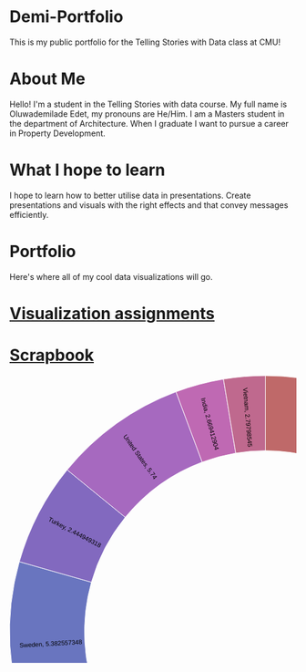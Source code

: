 # Demi-Portfolio
This is my public portfolio for the Telling Stories with Data class at CMU!

# About Me
Hello! I'm a student in the Telling Stories with data course. My full name is Oluwademilade Edet, my pronouns are He/Him. I am a Masters student in the department of Architecture. When I graduate I want to pursue a career in Property Development.

# What I hope to learn
I hope to learn how to better utilise data in presentations. Create presentations and visuals with the right effects and that convey messages efficiently.

# Portfolio
Here's where all of my cool data visualizations will go.

# [Visualization assignments](/dataviz2.md)

# [Scrapbook](/Scrapbook.md)
<svg width="899" height="899" xmlns="http://www.w3.org/2000/svg" version="1.1"><g transform="translate(449.5, 449.5)"><g display="none"><path d="M1.9462362363892714e-14,-317.8444981433531A317.8444981433531,317.8444981433531,0,1,1,-1.9462362363892714e-14,317.8444981433531A317.8444981433531,317.8444981433531,0,1,1,1.9462362363892714e-14,-317.8444981433531Z" style="stroke: rgb(255, 255, 255); fill: rgb(191, 105, 105); fill-rule: evenodd;"></path><text transform="translate(9.731181181946357e-15,158.92224907167656)rotate(90)" text-anchor="middle" dx="6" dy=".35em" style="font-size: 11px; font-family: Arial, Helvetica;"></text><title>undefined: none</title></g><g><path d="M2.7523936810836762e-14,-449.5A449.5,449.5,0,0,1,240.1740803985665,-379.95613050022354L169.82872091506945,-268.66955643010886A317.8444981433531,317.8444981433531,0,0,0,1.9462362363892714e-14,-317.8444981433531Z" style="stroke: rgb(255, 255, 255); fill: rgb(191, 105, 105); fill-rule: evenodd;"></path><text transform="translate(106.711191195225,-368.5337384574372)rotate(-73.8513044514063)" text-anchor="middle" dx="6" dy=".35em" style="font-size: 11px; font-family: Arial, Helvetica;">Brazil, 4.596433168</text><title>Brazil: 104</title></g><g><path d="M240.1740803985665,-379.95613050022354A449.5,449.5,0,0,1,436.5480181683638,-107.12645720490296L308.6860639603982,-75.74984433407737A317.8444981433531,317.8444981433531,0,0,0,169.82872091506945,-268.66955643010886Z" style="stroke: rgb(255, 255, 255); fill: rgb(191, 142, 105); fill-rule: evenodd;"></path><text transform="translate(311.3975299815863,-224.13382839073108)rotate(-35.745113875272644)" text-anchor="middle" dx="6" dy=".35em" style="font-size: 11px; font-family: Arial, Helvetica;">Switzerland, 6.542197172</text><title>Switzerland: 141</title></g><g><path d="M436.5480181683638,-107.12645720490296A449.5,449.5,0,0,1,448.82861229743594,24.558639684598052L317.36975534606484,17.365580657696338A317.8444981433531,317.8444981433531,0,0,0,308.6860639603982,-75.74984433407737Z" style="stroke: rgb(255, 255, 255); fill: rgb(191, 179, 105); fill-rule: evenodd;"></path><text transform="translate(382.0146696187429,-35.625649521114596)rotate(-5.327839023597494)" text-anchor="middle" dx="6" dy=".35em" style="font-size: 11px; font-family: Arial, Helvetica;">China, 3.050286146</text><title>China: 54</title></g><g><path d="M448.82861229743594,24.558639684598052A449.5,449.5,0,0,1,376.7161763495903,245.22473871235835L266.3785628794626,173.40007565820787A317.8444981433531,317.8444981433531,0,0,0,317.36975534606484,17.365580657696338Z" style="stroke: rgb(255, 255, 255); fill: rgb(166, 191, 105); fill-rule: evenodd;"></path><text transform="translate(364.69254162065647,119.17946464884122)rotate(18.097099804313387)" text-anchor="middle" dx="6" dy=".35em" style="font-size: 11px; font-family: Arial, Helvetica;">Euro area, 4.572252</text><title>Euro area: 96</title></g><g><path d="M376.7161763495903,245.22473871235835A449.5,449.5,0,0,1,224.12121904844824,389.64076939180467L158.47763379695337,275.51763026368883A317.8444981433531,317.8444981433531,0,0,0,266.3785628794626,173.40007565820787Z" style="stroke: rgb(255, 255, 255); fill: rgb(130, 191, 105); fill-rule: evenodd;"></path><text transform="translate(263.7264389353149,278.66244833887515)rotate(46.577381297018086)" text-anchor="middle" dx="6" dy=".35em" style="font-size: 11px; font-family: Arial, Helvetica;">Britain, 4.101314</text><title>Britain: 87</title></g><g><path d="M224.12121904844824,389.64076939180467A449.5,449.5,0,0,1,57.72267490824754,445.77835613838045L40.81609485584841,315.21289853164063A317.8444981433531,317.8444981433531,0,0,0,158.47763379695337,275.51763026368883Z" style="stroke: rgb(255, 255, 255); fill: rgb(105, 191, 117); fill-rule: evenodd;"></path><text transform="translate(122.64719421743676,363.5410024444409)rotate(71.357237973259)" text-anchor="middle" dx="6" dy=".35em" style="font-size: 11px; font-family: Arial, Helvetica;">Japan, 3.585712316</text><title>Japan: 72</title></g><g><path d="M57.72267490824754,445.77835613838045A449.5,449.5,0,0,1,-81.95186095828872,441.9662232405021L-57.948716614463024,312.5173135087665A317.8444981433531,317.8444981433531,0,0,0,40.81609485584841,315.21289853164063Z" style="stroke: rgb(255, 255, 255); fill: rgb(105, 191, 154); fill-rule: evenodd;"></path><text transform="translate(-10.467657145155089,383.52942893813264)rotate(271.5633838690971)" text-anchor="middle" dx="6" dy=".35em" style="font-size: 11px; font-family: Arial, Helvetica;">Mexico, 2.646167688</text><title>Mexico: 57</title></g><g><path d="M-81.95186095828872,441.9662232405021A449.5,449.5,0,0,1,-360.8252364653739,268.0585733187935L-255.1419715279054,189.54603494891023A317.8444981433531,317.8444981433531,0,0,0,-57.948716614463024,312.5173135087665Z" style="stroke: rgb(255, 255, 255); fill: rgb(105, 191, 191); fill-rule: evenodd;"></path><text transform="translate(-203.0198893324337,325.5569370220284)rotate(301.9479922252257)" text-anchor="middle" dx="6" dy=".35em" style="font-size: 11px; font-family: Arial, Helvetica;">Norway, 4.853948167</text><title>Norway: 138</title></g><g><path d="M-360.8252364653739,268.0585733187935A449.5,449.5,0,0,1,-416.259733490595,169.6410453703314L-294.34008028610475,119.95433354893612A317.8444981433531,317.8444981433531,0,0,0,-255.1419715279054,189.54603494891023Z" style="stroke: rgb(255, 255, 255); fill: rgb(105, 154, 191); fill-rule: evenodd;"></path><text transform="translate(-334.2909627474552,188.29218500271895)rotate(330.60924927278154)" text-anchor="middle" dx="6" dy=".35em" style="font-size: 11px; font-family: Arial, Helvetica;">Russia, 2.036380725</text><title>Russia: 46</title></g><g><path d="M-416.259733490595,169.6410453703314A449.5,449.5,0,0,1,-432.3202208972965,-123.08321007884358L-305.6965598405446,-87.0329724969587A317.8444981433531,317.8444981433531,0,0,0,-294.34008028610475,119.95433354893612Z" style="stroke: rgb(255, 255, 255); fill: rgb(105, 117, 191); fill-rule: evenodd;"></path><text transform="translate(-383.0960782390909,21.01879029694533)rotate(356.8595821645722)" text-anchor="middle" dx="6" dy=".35em" style="font-size: 11px; font-family: Arial, Helvetica;">Sweden, 5.382557348</text><title>Sweden: 122</title></g><g><path d="M-432.3202208972965,-123.08321007884358A449.5,449.5,0,0,1,-348.2696976217251,-284.1803436525338L-246.2638648701102,-200.94584807663009A317.8444981433531,317.8444981433531,0,0,0,-305.6965598405446,-87.0329724969587Z" style="stroke: rgb(255, 255, 255); fill: rgb(130, 105, 191); fill-rule: evenodd;"></path><text transform="translate(-340.1581362374032,-177.47348269309094)rotate(387.55276821391345)" text-anchor="middle" dx="6" dy=".35em" style="font-size: 11px; font-family: Arial, Helvetica;">Turkey, 2.444949318</text><title>Turkey: 75</title></g><g><path d="M-348.2696976217251,-284.1803436525338A449.5,449.5,0,0,1,-157.10681522404076,-421.15044652731774L-111.09129441554114,-297.79833663920886A317.8444981433531,317.8444981433531,0,0,0,-246.2638648701102,-200.94584807663009Z" style="stroke: rgb(255, 255, 255); fill: rgb(166, 105, 191); fill-rule: evenodd;"></path><text transform="translate(-223.46405504649329,-311.87851931464667)rotate(414.37802633243166)" text-anchor="middle" dx="6" dy=".35em" style="font-size: 11px; font-family: Arial, Helvetica;">United States, 5.74</text><title>United States: 97</title></g><g><path d="M-157.10681522404076,-421.15044652731774A449.5,449.5,0,0,1,-73.74138794398034,-443.41003338230337L-52.14303546929642,-313.5382414507801A317.8444981433531,317.8444981433531,0,0,0,-111.09129441554114,-297.79833663920886Z" style="stroke: rgb(255, 255, 255); fill: rgb(191, 105, 179); fill-rule: evenodd;"></path><text transform="translate(-98.97758718021537,-370.6856241395146)rotate(435.0501007168816)" text-anchor="middle" dx="6" dy=".35em" style="font-size: 11px; font-family: Arial, Helvetica;">India, 2.669412904</text><title>India: 35</title></g><g><path d="M-73.74138794398034,-443.41003338230337A449.5,449.5,0,0,1,-8.257181043251028e-14,-449.5L-5.838708709167814e-14,-317.8444981433531A317.8444981433531,317.8444981433531,0,0,0,-52.14303546929642,-313.5382414507801Z" style="stroke: rgb(255, 255, 255); fill: rgb(191, 105, 142); fill-rule: evenodd;"></path><text transform="translate(-31.578245594485388,-382.3705128705572)rotate(445.2789152701587)" text-anchor="middle" dx="6" dy=".35em" style="font-size: 11px; font-family: Arial, Helvetica;">Vietnam, 2.79798545</text><title>Vietnam: 30</title></g></g></svg>
